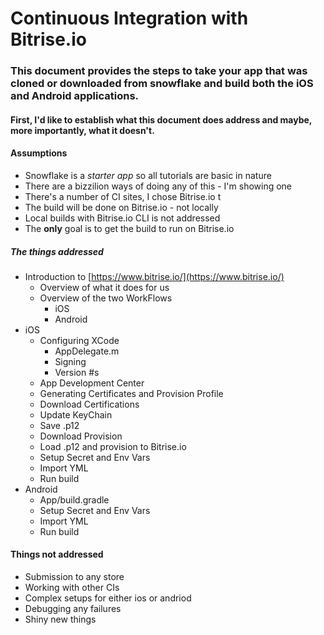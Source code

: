 # Continuous Integration with Bitrise.io

### This document provides the steps to take your app that was cloned or downloaded from snowflake and build both the iOS and Android applications.

#### First, I'd like to establish what this document does address and maybe, more importantly, what it doesn't.  

#### Assumptions
* Snowflake is a *starter app* so all tutorials are basic in nature
* There are a bizzilion ways of doing any of this - I'm showing one
* There's a number of CI sites, I chose Bitrise.io t
* The build will be done on Bitrise.io - not locally
* Local builds with Bitrise.io CLI is not addressed
* The **only** goal is to get the build to run on Bitrise.io


##### The things addressed
* Introduction to [https://www.bitrise.io/](https://www.bitrise.io/)
  * Overview of what it does for us
  * Overview of the two WorkFlows
	  * iOS 
	  * Android 
* iOS 
	* Configuring XCode
		* AppDelegate.m
		* Signing
		* Version #s
	* App Development Center
	* Generating  Certificates and Provision Profile
	* Download Certifications 
	* Update KeyChain
	* Save .p12
	* Download Provision
	* Load .p12 and provision to Bitrise.io
	* Setup Secret and Env Vars 
	* Import YML
	* Run build
* Android
	* App/build.gradle
	* Setup Secret and Env Vars 
	* Import YML
	* Run build

#### Things not addressed
* Submission to any store
* Working with other CIs
* Complex setups for either ios or andriod
* Debugging any failures
* Shiny new things


